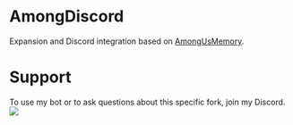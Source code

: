 # AmongDiscord
Expansion and Discord integration based on [AmongUsMemory](https://github.com/shlifedev/AmongUsMemory).

# Support
To use my bot or to ask questions about this specific fork, join my Discord.  
[<img src="https://canary.discordapp.com/api/guilds/549214833858576395/widget.png?style=banner2">](https://discord.gg/2gkybyu)
